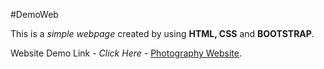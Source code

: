 #DemoWeb

This is a _simple webpage_ created by using **HTML, CSS** and **BOOTSTRAP**.

Website Demo Link -
_Click Here_ -
[Photography Website](https://shubham-sutar.github.io/Photography-Website/).


